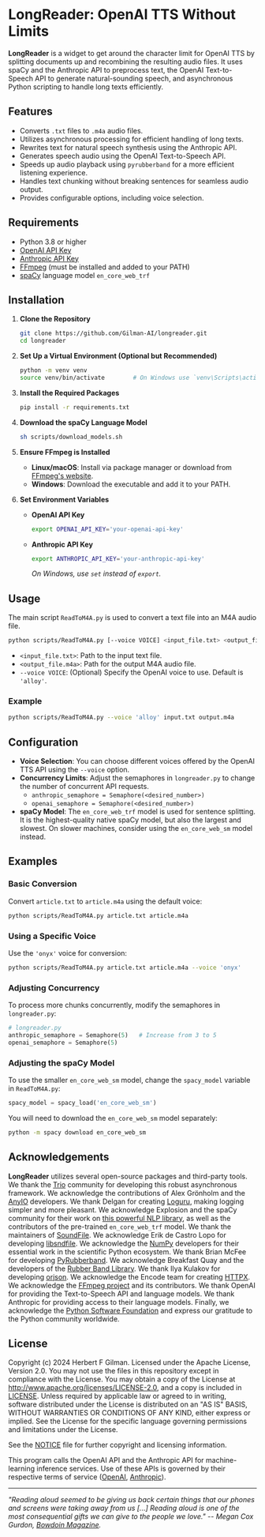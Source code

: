 # LongReader: OpenAI TTS Without Limits

**LongReader** is a widget to get around the character limit for OpenAI TTS by splitting documents up and recombining the resulting audio files. It uses spaCy and the Anthropic API to preprocess text, the OpenAI Text-to-Speech API to generate natural-sounding speech, and asynchronous Python scripting to handle long texts efficiently.

## Features

- Converts `.txt` files to `.m4a` audio files.
- Utilizes asynchronous processing for efficient handling of long texts.
- Rewrites text for natural speech synthesis using the Anthropic API.
- Generates speech audio using the OpenAI Text-to-Speech API.
- Speeds up audio playback using `pyrubberband` for a more efficient listening experience.
- Handles text chunking without breaking sentences for seamless audio output.
- Provides configurable options, including voice selection.

## Requirements

- Python 3.8 or higher
- [OpenAI API Key](https://platform.openai.com/api-keys)
- [Anthropic API Key](https://console.anthropic.com/account/keys)
- [FFmpeg](https://ffmpeg.org/) (must be installed and added to your PATH)
- [spaCy](https://spacy.io/) language model `en_core_web_trf`

## Installation

1. **Clone the Repository**

   ```bash
   git clone https://github.com/Gilman-AI/longreader.git
   cd longreader
   ```

2. **Set Up a Virtual Environment (Optional but Recommended)**

   ```bash
   python -m venv venv
   source venv/bin/activate        # On Windows use `venv\Scripts\activate`
   ```

3. **Install the Required Packages**

   ```bash
   pip install -r requirements.txt
   ```

4. **Download the spaCy Language Model**

   ```bash
   sh scripts/download_models.sh
   ```

5. **Ensure FFmpeg is Installed**

   - **Linux/macOS**: Install via package manager or download from [FFmpeg's website](https://ffmpeg.org/download.html).
   - **Windows**: Download the executable and add it to your PATH.

6. **Set Environment Variables**

   - **OpenAI API Key**

     ```bash
     export OPENAI_API_KEY='your-openai-api-key'
     ```

   - **Anthropic API Key**

     ```bash
     export ANTHROPIC_API_KEY='your-anthropic-api-key'
     ```

     *On Windows, use `set` instead of `export`.*

## Usage

The main script `ReadToM4A.py` is used to convert a text file into an M4A audio file.

```bash
python scripts/ReadToM4A.py [--voice VOICE] <input_file.txt> <output_file.m4a>
```

- `<input_file.txt>`: Path to the input text file.
- `<output_file.m4a>`: Path for the output M4A audio file.
- `--voice VOICE`: (Optional) Specify the OpenAI voice to use. Default is `'alloy'`.

### Example

```bash
python scripts/ReadToM4A.py --voice 'alloy' input.txt output.m4a
```

## Configuration

- **Voice Selection**: You can choose different voices offered by the OpenAI TTS API using the `--voice` option.
- **Concurrency Limits**: Adjust the semaphores in `longreader.py` to change the number of concurrent API requests.
  - `anthropic_semaphore = Semaphore(<desired_number>)`
  - `openai_semaphore = Semaphore(<desired_number>)`
- **spaCy Model**: The `en_core_web_trf` model is used for sentence splitting. It is the highest-quality native spaCy model, but also the largest and slowest. On slower machines, consider using the `en_core_web_sm` model instead.

## Examples

### Basic Conversion

Convert `article.txt` to `article.m4a` using the default voice:

```bash
python scripts/ReadToM4A.py article.txt article.m4a
```

### Using a Specific Voice

Use the `'onyx'` voice for conversion:

```bash
python scripts/ReadToM4A.py article.txt article.m4a --voice 'onyx'
```

### Adjusting Concurrency

To process more chunks concurrently, modify the semaphores in `longreader.py`:

```python
# longreader.py
anthropic_semaphore = Semaphore(5)   # Increase from 3 to 5
openai_semaphore = Semaphore(5)
```

### Adjusting the spaCy Model

To use the smaller `en_core_web_sm` model, change the `spacy_model` variable in `ReadToM4A.py`:

```python
spacy_model = spacy_load('en_core_web_sm')
```

You will need to download the `en_core_web_sm` model separately:

```bash
python -m spacy download en_core_web_sm
```

## Acknowledgements

**LongReader** utilizes several open-source packages and third-party tools. We thank the [Trio](https://github.com/python-trio/trio) community for developing this robust asynchronous framework. We acknowledge the contributions of Alex Grönholm and the [AnyIO](https://github.com/agronholm/anyio) developers. We thank Delgan for creating [Loguru](https://github.com/Delgan/loguru), making logging simpler and more pleasant. We acknowledge Explosion and the spaCy community for their work on [this powerful NLP library](https://github.com/explosion/spaCy), as well as the contributors of the pre-trained `en_core_web_trf` model. We thank the maintainers of [SoundFile](https://github.com/bastibe/python-soundfile). We acknowledge Erik de Castro Lopo for developing [libsndfile](http://www.mega-nerd.com/libsndfile/). We acknowledge the [NumPy](https://github.com/numpy/numpy) developers for their essential work in the scientific Python ecosystem. We thank Brian McFee for developing [PyRubberband](https://github.com/bmcfee/pyrubberband). We acknowledge Breakfast Quay and the developers of the [Rubber Band Library](https://breakfastquay.com/rubberband/). We thank Ilya Kulakov for developing [orjson](https://github.com/ijl/orjson). We acknowledge the Encode team for creating [HTTPX](https://github.com/encode/httpx). We acknowledge the [FFmpeg project](https://ffmpeg.org/) and its contributors. We thank OpenAI for providing the Text-to-Speech API and language models. We thank Anthropic for providing access to their language models. Finally, we acknowledge the [Python Software Foundation](https://www.python.org/) and express our gratitude to the Python community worldwide.

## License

Copyright (c) 2024 Herbert F Gilman. Licensed under the Apache License, Version 2.0. You may not use the files in this repository except in compliance with the License. You may obtain a copy of the License at http://www.apache.org/licenses/LICENSE-2.0, and a copy is included in [LICENSE](LICENSE). Unless required by applicable law or agreed to in writing, software distributed under the License is distributed on an "AS IS" BASIS, WITHOUT WARRANTIES OR CONDITIONS OF ANY KIND, either express or implied. See the License for the specific language governing permissions and limitations under the License.

See the [NOTICE](NOTICE.md) file for further copyright and licensing information.

This program calls the OpenAI API and the Anthropic API for machine-learning inference services. Use of these APIs is governed by their respective terms of service ([OpenAI](https://openai.com/policies/business-terms/), [Anthropic](https://www.anthropic.com/legal/commercial-terms)).

---
*"Reading aloud seemed to be giving us back certain things that our phones and screens were taking away from us [...] Reading aloud is one of the most consequential gifts we can give to the people we love."*
*-- Megan Cox Gurdon, [Bowdoin Magazine](https://www.bowdoin.edu/news/2020/11/saying-it-out-loud.html).*
